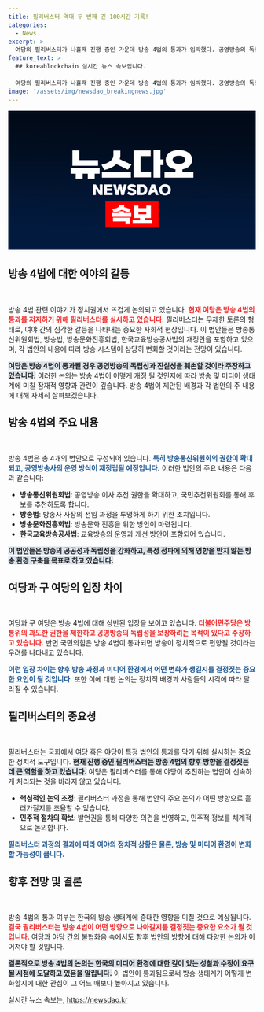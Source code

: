 ```yaml
---
title: 필리버스터 역대 두 번째 긴 100시간 기록!
categories:
  - News
excerpt: >
  여당의 필리버스터가 나흘째 진행 중인 가운데 방송 4법의 통과가 임박했다. 공영방송의 독립성을 강화하기 위한 이 법안이 왜 이렇게 큰 논란을 일으키는지, 그 배경과 전망을 분석해 본다. 클릭해서 더 많은 내용을 확인해보세요!
feature_text: >
  ## koreablockchain 실시간 뉴스 속보입니다.

  여당의 필리버스터가 나흘째 진행 중인 가운데 방송 4법의 통과가 임박했다. 공영방송의 독립성을 강화하기 위한 이 법안이 왜 이렇게 큰 논란을 일으키는지, 그 배경과 전망을 분석해 본다. 클릭해서 더 많은 내용을 확인해보세요!
image: '/assets/img/newsdao_breakingnews.jpg'
---
```


<p><img src="/assets/img/newsdao_breakingnews.jpg" alt="koreablockchain 속보" /></p>

<h2 data-ke-size="size26">방송 4법에 대한 여야의 갈등</h2>

<p data-ke-size="size16">&nbsp;</p>

<p>방송 4법 관련 이야기가 정치권에서 뜨겁게 논의되고 있습니다. <b><span style="color: #ee2323;">현재 여당은 방송 4법의 통과를 저지하기 위해 필리버스터를 실시하고 있습니다.</span></b> 필리버스터는 무제한 토론의 형태로, 여야 간의 심각한 갈등을 나타내는 중요한 사회적 현상입니다. 이 법안들은 방송통신위원회법, 방송법, 방송문화진흥회법, 한국교육방송공사법의 개정안을 포함하고 있으며, 각 법안의 내용에 따라 방송 시스템이 상당히 변화할 것이라는 전망이 있습니다.</p>

<p><b><span style="background-color: #21538527;">여당은 방송 4법이 통과될 경우 공영방송의 독립성과 진실성을 훼손할 것이라 주장하고 있습니다.</span></b> 이러한 논의는 방송 4법이 어떻게 개정 될 것인지에 따라 방송 및 미디어 생태계에 미칠 잠재적 영향과 관련이 깊습니다. 방송 4법이 제안된 배경과 각 법안의 주 내용에 대해 자세히 살펴보겠습니다.</p>

<h2 data-ke-size="size26">방송 4법의 주요 내용</h2>

<p data-ke-size="size16">&nbsp;</p>

<p>방송 4법은 총 4개의 법안으로 구성되어 있습니다. <b><span style="color: #1a5490;">특히 방송통신위원회의 권한이 확대되고, 공영방송사의 운영 방식이 재정립될 예정입니다.</span></b> 이러한 법안의 주요 내용은 다음과 같습니다:</p>

<ul>
  <li><b>방송통신위원회법</b>: 공영방송 이사 추천 권한을 확대하고, 국민추천위원회를 통해 후보를 추천하도록 합니다.</li>
  <li><b>방송법</b>: 방송사 사장의 선임 과정을 투명하게 하기 위한 조치입니다.</li>
  <li><b>방송문화진흥회법</b>: 방송문화 진흥을 위한 방안이 마련됩니다.</li>
  <li><b>한국교육방송공사법</b>: 교육방송의 운영과 개선 방안이 포함되어 있습니다.</li>
</ul>

<p><b><span style="background-color: #21538527;">이 법안들은 방송의 공공성과 독립성을 강화하고, 특정 정파에 의해 영향을 받지 않는 방송 환경 구축을 목표로 하고 있습니다.</span></b></p>

<h2 data-ke-size="size26">여당과 구 여당의 입장 차이</h2>

<p data-ke-size="size16">&nbsp;</p>

<p>여당과 구 여당은 방송 4법에 대해 상반된 입장을 보이고 있습니다. <b><span style="color: #ee2323;">더불어민주당은 방통위의 과도한 권한을 제한하고 공영방송의 독립성을 보장하려는 목적이 있다고 주장하고 있습니다.</span></b> 반면 국민의힘은 방송 4법이 통과되면 방송이 정치적으로 편향될 것이라는 우려를 나타내고 있습니다.</p>

<p><b><span style="color: #1a5490;">이런 입장 차이는 향후 방송 과정과 미디어 환경에서 어떤 변화가 생길지를 결정짓는 중요한 요인이 될 것입니다.</span></b> 또한 이에 대한 논의는 정치적 배경과 사람들의 시각에 따라 달라질 수 있습니다.</p>

<h2 data-ke-size="size26">필리버스터의 중요성</h2>

<p data-ke-size="size16">&nbsp;</p>

<p>필리버스터는 국회에서 여당 혹은 야당이 특정 법안의 통과를 막기 위해 실시하는 중요한 정치적 도구입니다. <b><span style="background-color: #21538527;">현재 진행 중인 필리버스터는 방송 4법의 향후 방향을 결정짓는 데 큰 역할을 하고 있습니다.</span></b> 여당은 필리버스터를 통해 야당이 추진하는 법안이 신속하게 처리되는 것을 바라지 않고 있습니다.</p>

<ul>
  <li><b>핵심적인 논의 조정</b>: 필리버스터 과정을 통해 법안의 주요 논의가 어떤 방향으로 흘러가질지를 조율할 수 있습니다.</li>
  <li><b>민주적 절차의 확보</b>: 발언권을 통해 다양한 의견을 반영하고, 민주적 정보를 체계적으로 논의합니다.</li>
</ul>

<p><b><span style="color: #1a5490;">필리버스터 과정의 결과에 따라 여야의 정치적 상황은 물론, 방송 및 미디어 환경이 변화할 가능성이 큽니다.</span></b></p>

<h2 data-ke-size="size26">향후 전망 및 결론</h2>

<p data-ke-size="size16">&nbsp;</p>

<p>방송 4법의 통과 여부는 한국의 방송 생태계에 중대한 영향을 미칠 것으로 예상됩니다. <b><span style="color: #ee2323;">결국 필리버스터는 방송 4법이 어떤 방향으로 나아갈지를 결정짓는 중요한 요소가 될 것입니다.</span></b> 여당과 야당 간의 불협화음 속에서도 향후 법안의 방향에 대해 다양한 논의가 이어져야 할 것입니다.</p>

<p><b><span style="background-color: #21538527;">결론적으로 방송 4법의 논의는 한국의 미디어 환경에 대한 깊이 있는 성찰과 수정이 요구될 시점에 도달하고 있음을 알립니다.</span></b> 이 법안이 통과됨으로써 방송 생태계가 어떻게 변화할지에 대한 관심이 그 어느 때보다 높아지고 있습니다.</p>
실시간 뉴스 속보는, <a href="https://newsdao.kr" rel="dofollow">https://newsdao.kr</a>


